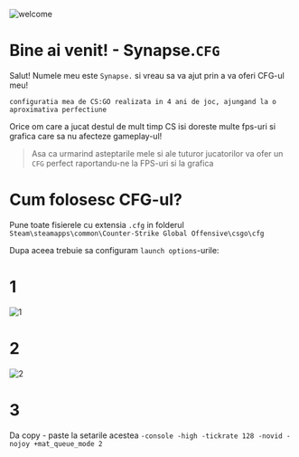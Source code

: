![welcome](https://i.imgur.com/OqsBnFg.png)
# Bine ai venit! - Synapse.`CFG`

Salut! Numele meu este `Synapse.` si vreau sa va ajut prin a va oferi CFG-ul meu!

    configuratia mea de CS:GO realizata in 4 ani de joc, ajungand la o aproximativa perfectiune

Orice om care a jucat destul de mult timp CS isi doreste multe fps-uri si grafica care sa nu afecteze gameplay-ul!



> Asa ca urmarind asteptarile mele si ale tuturor jucatorilor va ofer un
> `CFG` perfect raportandu-ne la FPS-uri si la grafica


# Cum folosesc CFG-ul?
Pune toate fisierele cu extensia `.cfg` in folderul `Steam\steamapps\common\Counter-Strike Global Offensive\csgo\cfg`

Dupa aceea trebuie sa configuram `launch options`-urile:
# 1
![1](https://i.imgur.com/tRQ7BQS.png)

# 2
![2](https://i.imgur.com/fJqgCcQ.png)

# 3
Da copy - paste la setarile acestea `-console -high -tickrate 128 -novid -nojoy +mat_queue_mode 2`
